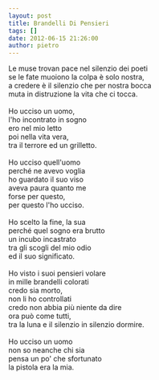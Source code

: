```yaml
---
layout: post
title: Brandelli Di Pensieri
tags: []
date: 2012-06-15 21:26:00
author: pietro
---
```

Le muse trovan pace nel silenzio dei poeti<br/>se le fate muoiono la colpa è solo nostra,<br/>a credere è il silenzio che per nostra bocca<br/>muta in distruzione la vita che ci tocca.<br/><br/>Ho ucciso un uomo,<br/>l'ho incontrato in sogno<br/>ero nel mio letto<br/>poi nella vita vera,<br/>tra il terrore ed un grilletto.<br/><br/>Ho ucciso quell'uomo<br/>perché ne avevo voglia<br/>ho guardato il suo viso<br/>aveva paura quanto me<br/>forse per questo,<br/>per questo l'ho ucciso.<br/><br/>Ho scelto la fine, la sua<br/>perché quel sogno era brutto<br/>un incubo incastrato<br/>tra gli scogli del mio odio<br/>ed il suo significato.<br/><br/>Ho visto i suoi pensieri volare<br/>in mille brandelli colorati<br/>credo sia morto,<br/>non li ho controllati<br/>credo non abbia più niente da dire<br/>ora può come tutti,<br/>tra la luna e il silenzio in silenzio dormire.<br/><br/>Ho ucciso un uomo<br/>non so neanche chi sia<br/>pensa un po' che sfortunato<br/>la pistola era la mia.
